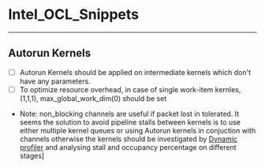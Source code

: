 # Intel_OCL_Snippets
***
## Autorun Kernels
- [ ] Autorun Kernels should be applied on intermediate kernels which don't have any parameters.
- [ ] To optimize resource overhead, in case of single work-item kernles, (1,1,1), max_global_work_dim(0) should be set
* Note: non_blocking channels are useful if packet lost in tolerated.
It seems the solution to avoid pipeline stalls between kernels is to use either multiple kernel queues or using Autorun kernels in conjuction with channels otherwise the kernels should be investigated by [Dynamic profiler](https://www.intel.com/content/www/us/en/programmable/documentation/mwh1391807516407.html#vcg1470763338276) and analysing stall and occupancy percentage on different stages]
